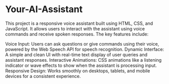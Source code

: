 # Your-AI-Assistant
This project is a responsive voice assistant built using HTML, CSS, and JavaScript. It allows users to interact with the assistant using voice commands and receive spoken responses. The key features include:

Voice Input: Users can ask questions or give commands using their voice, powered by the Web Speech API for speech recognition.
Dynamic Interface: A simple and clean UI with real-time text display of user queries and assistant responses.
Interactive Animations: CSS animations like a listening indicator or wave effects to show when the assistant is processing input.
Responsive Design: Works smoothly on desktops, tablets, and mobile devices for a consistent experience.
